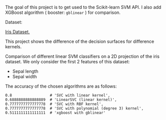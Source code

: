The goal of this project is to get used to the Scikit-learn SVM API. I also add XGBoost algorithm ( booster: `gblinear` ) for comparison.  

Dataset:

[Iris Dataset.](https://en.wikipedia.org/wiki/Iris_flower_data_set)

This project shows the difference of the decision surfaces for difference kernels. 

Comparison of different linear SVM classifiers on a 2D projection of the iris dataset. We only consider the first 2 features of this dataset:

- Sepal length
- Sepal width 

The accuracy of the chosen algorithms are as follows:

```
0.8 				# 'SVC with linear kernel',
0.6888888888888889	# 'LinearSVC (linear kernel)',        
0.7777777777777778	# 'SVC with RBF kernel',
0.7777777777777778	# 'SVC with polynomial (degree 3) kernel',
0.5111111111111111	# 'xgboost with gblinear'
```

